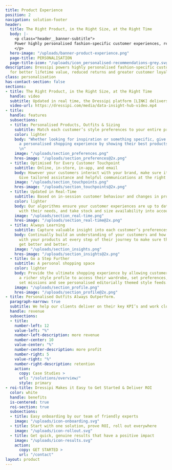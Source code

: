 ```yaml
---
title: Product Experience
position: 2
navigation: solution-footer
header:
  title: The Right Product, in the Right Size, at the Right Time
  body: |-
    <p class="header__banner-subtitle">
    Power highly personalised fashion-specific customer experiences, resulting in better lifetime value, reduced returns and greater customer loyalty
    </p>
  hero-image: "/uploads/banner-product-experience.png"
  page-title: PERSONALISATION
  page-title-icon: "/uploads/icon_personalised-recommendations-grey.svg"
description: Dressipi powers highly personalised fashion-specific customer experiences
  for better lifetime value, reduced returns and greater customer loyalty.
class: personalisation
has-contact-section: false
sections:
- title: The Right Product, in the Right Size, at the Right Time
  handle: video
  subtitle: Updated in real time, the Dressipi platform [LINK] delivers relevant products & inspiration online, in-store, in-app, email and through new journeys of the future (VR & AR). 
  video-url: https://dressipi.com/media/data-insight-hub-video.mp4
- title: 
  handle: features
  subsections:
  - title: Personalised Products, Outfits & Sizing
    subtitle: Match each customer’s style preferences to your entire product offering
    color: lighter
    body: "Whether looking for inspiration or something specific, give every customer
      a personalised shopping experience by showing their best products in their size.
      \n"
    image: "/uploads/section_preferences.png"
    hres-image: "/uploads/section_preferences@2x.png"
  - title: Optimised for Every Customer Touchpoint
    subtitle: Online, in-store, in-app, and email
    body: However your customers interact with your brand, make sure it's personal.
      Give tailored assistance and helpful communications at the right time and place.
    image: "/uploads/section_touchpoints.png"
    hres-image: "/uploads/section_touchpoints@2x.png"
  - title: Updated in Real-Time
    subtitle: Based on in-session customer behaviour and changes in product availability
    color: lighter
    body: Our algorithms ensure your customer experiences are up to date, in line
      with their needs, and take stock and size availability into account.
    image: "/uploads/section_real-time.png"
    hres-image: "/uploads/section_real-time@2x.png"
  - title: Always Learning
    subtitle: Capture valuable insight into each customer’s preferences
    body: Continually build an understanding of your customers and how they interact
      with your products at every step of their journey to make sure their experiences
      get better and better.
    image: "/uploads/section_insights.png"
    hres-image: "/uploads/section_insights@2x.png"
  - title: Go a Step Further
    subtitle: A personal shopping space
    color: lighter
    body: Provide the ultimate shopping experience by allowing customers to create
      a richer style profile to access their wardrobe, set preferences, create wishlists,
      set missions and see personalised editorially themed style feeds.
    image: "/uploads/section_profile.png"
    hres-image: "/uploads/section_profile@2x.png"
- title: Personalised Outfits Always Outperform.
  paragraph-narrow: true
  subtitle: We help our clients deliver on their key KPI’s and work closely alongside them to ensure their Brand DNA is understood and captured in our algorithms.
  handle: revenue
  subsections:
  - title:
    number-left: 12
    value-left: "%"
    number-left-description: more revenue
    number-center: 10
    value-center: "%"
    number-center-description: more profit
    number-right: 5
    value-right: "%"
    number-right-description: retention
    action:
      copy: Case Studies >
      url: "/solutions/overview/"
      style: primary
- roi-title: Dressipi Makes it Easy to Get Started & Deliver ROI
  color: white
  handle: benefits
  is-centered: true
  roi-section: true
  subsections:
  - title: Easy onboarding by our team of friendly experts
    image: "/uploads/icon-onboarding.svg"
  - title: Start with one solution, prove ROI, roll out everywhere
    image: "/uploads/icon-rollout.svg"
  - title: Get quick, genuine results that have a positive impact
    image: "/uploads/icon-results.svg"
    action:
      copy: GET STARTED >
      url: "/contact"
layout: product
---
```


